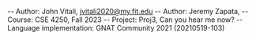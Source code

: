 -- Author: John Vitali, jvitali2020@my.fit.edu
-- Author: Jeremy Zapata, 
-- Course: CSE 4250, Fall 2023
-- Project: Proj3, Can you hear me now?
-- Language implementation: GNAT Community 2021 (20210519-103)